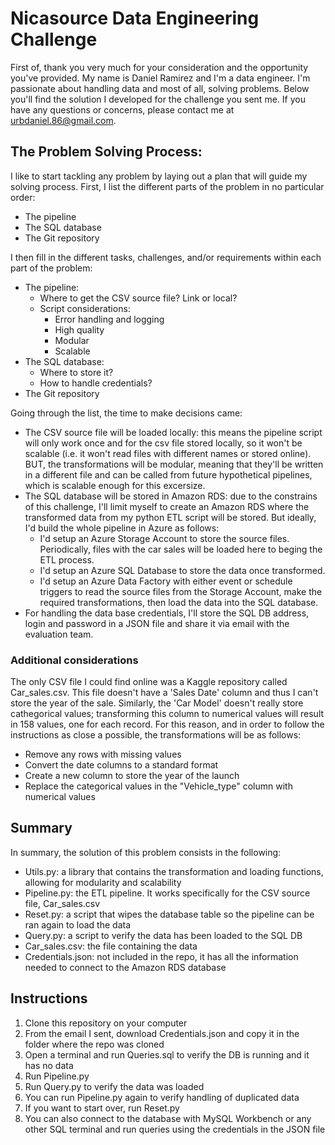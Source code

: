 # Nicasource Data Engineering Challenge

First of, thank you very much for your consideration and the opportunity you've provided. My name is Daniel Ramirez and I'm a data engineer. I'm passionate about handling data and most of all, solving problems. Below you'll find the solution I developed for the challenge you sent me. If you have any questions or concerns, please contact me at urbdaniel.86@gmail.com.

## The Problem Solving Process:

I like to start tackling any problem by laying out a plan that will guide my solving process. First, I list the different parts of the problem in no particular order:

- The pipeline
- The SQL database
- The Git repository

I then fill in the different tasks, challenges, and/or requirements within each part of the problem:

- The pipeline:
    - Where to get the CSV source file? Link or local?
    - Script considerations:
        - Error handling and logging
        - High quality
        - Modular
        - Scalable
- The SQL database:
    - Where to store it?
    - How to handle credentials?
- The Git repository

Going through the list, the time to make decisions came:

- The CSV source file will be loaded locally: this means the pipeline script will only work once and for the csv file stored locally, so it won't be scalable (i.e. it won't read files with different names or stored online). BUT, the transformations will be modular, meaning that they'll be written in a different file and can be called from future hypothetical pipelines, which is scalable enough for this excersize.
- The SQL database will be stored in Amazon RDS: due to the constrains of this challenge, I'll limit myself to create an Amazon RDS where the transformed data from my python ETL script will be stored. But ideally, I'd build the whole pipeline in Azure as follows:
    - I'd setup an Azure Storage Account to store the source files. Periodically, files with the car sales will be loaded here to beging the ETL process.
    - I'd setup an Azure SQL Database to store the data once transformed.
    - I'd setup an Azure Data Factory with either event or schedule triggers to read the source files from the Storage Account, make the required transformations, then load the data into the SQL database.
- For handling the data base credentials, I'll store the SQL DB address, login and password in a JSON file and share it via email with the evaluation team.

### Additional considerations

The only CSV file I could find online was a Kaggle repository called Car_sales.csv. This file doesn't have a 'Sales Date' column and thus I can't store the year of the sale. Similarly, the 'Car Model' doesn't really store cathegorical values; transforming this column to numerical values will result in 158 values, one for each record. For this reason, and in order to follow the instructions as close a possible, the transformations will be as follows:

- Remove any rows with missing values
- Convert the date columns to a standard format
- Create a new column to store the year of the launch
- Replace the categorical values in the "Vehicle_type" column with numerical values


## Summary

In summary, the solution of this problem consists in the following:

- Utils.py: a library that contains the transformation and loading functions, allowing for modularity and scalability
- Pipeline.py: the ETL pipeline. It works specifically for the CSV source file, Car_sales.csv
- Reset.py: a script that wipes the database table so the pipeline can be ran again to load the data
- Query.py: a script to verify the data has been loaded to the SQL DB
- Car_sales.csv: the file containing the data
- Credentials.json: not included in the repo, it has all the information needed to connect to the Amazon RDS database

## Instructions

1. Clone this repository on your computer
2. From the email I sent, download Credentials.json and copy it in the folder where the repo was cloned
3. Open a terminal and run Queries.sql to verify the DB is running and it has no data
4. Run Pipeline.py
5. Run Query.py to verify the data was loaded
6. You can run Pipeline.py again to verify handling of duplicated data
7. If you want to start over, run Reset.py
8. You can also connect to the database with MySQL Workbench or any other SQL terminal and run queries using the credentials in the JSON file
